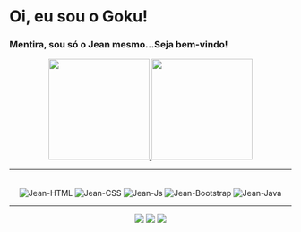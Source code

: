 # Oi, eu sou o Goku!
### Mentira, sou só o Jean mesmo...Seja bem-vindo!
<div align="center">
  <a href="https://github.com/jeanpsilva10">
  <img height="180em" src="https://github-readme-stats.vercel.app/api?username=jeanpsilva10&show_icons=true&theme=github_dark&include_all_commits=true&count_private=true"/>
  <img height="180em" src="https://github-readme-stats.vercel.app/api/top-langs/?username=jeanpsilva10&layout=compact&langs_count=7&theme=github_dark"/>
  </a>
</div>
<hr>
<div align="center" style="display: inline_block"><br>
  <img align="center" title="HTML" alt="Jean-HTML" src="https://img.shields.io/badge/HTML5-E34F26?style=for-the-badge&logo=html5&logoColor=white">
  <img align="center" title="CSS" alt="Jean-CSS" src="https://img.shields.io/badge/CSS3-563D7C?style=for-the-badge&logo=css3&logoColor=white">
  <img align="center" title="JavaScript" alt="Jean-Js" src="https://img.shields.io/badge/JavaScript-f0e05a?style=for-the-badge&logo=javascript&logoColor=black">
  <img align="center" title="Bootstrap" alt="Jean-Bootstrap" src="https://img.shields.io/badge/Bootstrap-1572B6?style=for-the-badge&logo=bootstrap&logoColor=white" />
  <img align="center" title="Java" alt="Jean-Java" src="https://img.shields.io/badge/Java-b07219?style=for-the-badge&logo=java&logoColor=white" />
</div>
<hr>
<div align="center">
  <a href="https://instagram.com/jeanpesil" target="_blank"><img src="https://img.shields.io/badge/-Instagram-%23000000?style=for-the-badge&logo=instagram&logoColor=white" target="_blank"></a>
  <a href = "mailto:jeanpsilva10@gmail.com"><img src="https://img.shields.io/badge/-Gmail-%23000000?style=for-the-badge&logo=gmail&logoColor=white" target="_blank"></a>
  <a href="https://www.linkedin.com/in/jeanpesil" target="_blank"><img src="https://img.shields.io/badge/-LinkedIn-%23000000?style=for-the-badge&logo=linkedin&logoColor=white" target="_blank"></a>  
</div>
 
